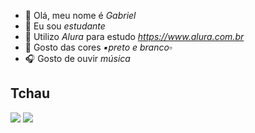- 👋 Olá, meu nome é _Gabriel_
- 🏫 Eu sou _estudante_
- 📔 Utilizo _Alura_ para estudo _https://www.alura.com.br_
- 🔳 Gosto das cores _▪️preto e branco▫️_
- 🎧 Gosto de ouvir _música_

## Tchau
![](https://tenor.com/pt-BR/view/floptok-storm-stan-twitter-swing-survivor-gif-16967343862987655463)
![](https://tenor.com/pt-BR/view/crying-sobbing-crying-girl-stantwt-stantwitter-gif-8643073221541276965)
